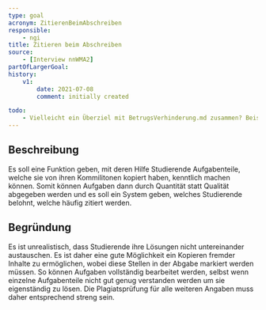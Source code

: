 ```yaml
---
type: goal
acronym: ZitierenBeimAbschreiben
responsible:
    - ngi
title: Zitieren beim Abschreiben
source:
    - [Interview nnWMA2]
partOfLargerGoal: 
history:
    v1:
        date: 2021-07-08
        comment: initially created

todo:
    - Vielleicht ein Überziel mit BetrugsVerhinderung.md zusammen? Beispiel -> "NutzenVonFremdenCode" 
---
```


## Beschreibung
Es soll eine Funktion geben, mit deren Hilfe Studierende Aufgabenteile, welche sie von ihren Kommilitonen kopiert haben, kenntlich machen können. Somit können Aufgaben dann durch Quantität statt Qualität abgegeben werden und es soll ein System geben, welches Studierende belohnt, welche häufig zitiert werden.

## Begründung
Es ist unrealistisch, dass Studierende ihre Lösungen nicht untereinander austauschen. Es ist daher eine gute Möglichkeit ein Kopieren fremder Inhalte zu ermöglichen, wobei diese Stellen in der Abgabe markiert werden müssen. So können Aufgaben vollständig bearbeitet werden, selbst wenn einzelne Aufgabenteile nicht gut genug verstanden werden um sie eigenständig zu lösen. Die Plagiatsprüfung für alle weiteren Angaben muss daher entsprechend streng sein. 
